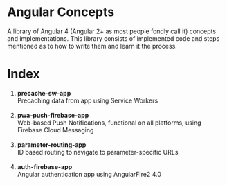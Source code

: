 # Angular Concepts
A library of Angular 4 (Angular 2+ as most people fondly call it) concepts and implementations. This library consists of implemented code and steps mentioned as to how to write them and learn it the process.

# Index
1. <strong>precache-sw-app</strong><br />
Precaching data from app using Service Workers<br/><br/>
2. <strong>pwa-push-firebase-app</strong><br />
Web-based Push Notifications, functional on all platforms, using Firebase Cloud Messaging<br/><br/>
3. <strong>parameter-routing-app</strong><br/>
ID based routing to navigate to parameter-specific URLs<br/><br/>
4. <strong>auth-firebase-app</strong><br/>
Angular authentication app using AngularFire2 4.0<br/><br/>

